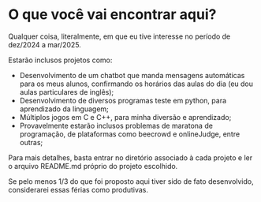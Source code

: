 # O que você vai encontrar aqui?
Qualquer coisa, literalmente, em que eu tive interesse no período de dez/2024 a mar/2025.

Estarão inclusos projetos como:
* Desenvolvimento de um chatbot que manda mensagens automáticas para os meus alunos, confirmando os horários das aulas do dia (eu dou aulas particulares de inglês);
* Desenvolvimento de diversos programas teste em python, para aprendizado da linguagem;
* Múltiplos jogos em C e C++, para minha diversão e aprendizado;
* Provavelmente estarão inclusos problemas de maratona de programação, de plataformas como beecrowd e onlineJudge, entre outras;

Para mais detalhes, basta entrar no diretório associado à cada projeto e ler o arquivo README.md próprio do projeto escolhido.

Se pelo menos 1/3 do que foi proposto aqui tiver sido de fato desenvolvido, considerarei essas férias como produtivas.
